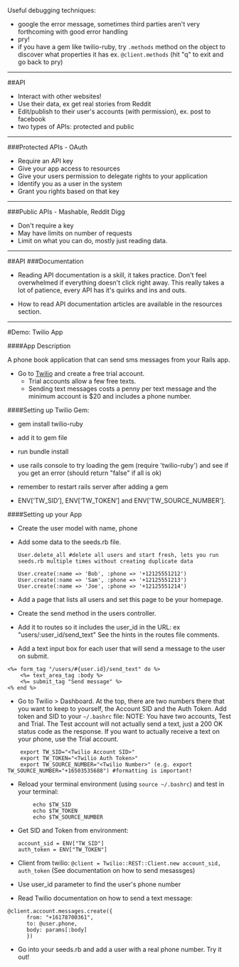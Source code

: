 



Useful debugging techniques:
* google the error message, sometimes third parties aren't very forthcoming with good error handling
* pry!
* if you have a gem like twilio-ruby, try ```.methods``` method on the object to discover what properties it has ex. ```@client.methods``` (hit "q" to exit and go back to pry)

---
##API
* Interact with other websites! 
* Use their data, ex get real stories from Reddit
* Edit/publish to their user's accounts (with permission), ex. post to facebook
* two types of APIs: protected and public

---
###Protected APIs - OAuth

*	Require an API key
*	Give your app access to resources
*	Give your users permission to delegate rights to your application
*	Identify you as a user in the system
*	Grant you rights based on that key

---

###Public APIs - Mashable, Reddit Digg

*	Don't require a key
*	May have limits on number of requests
*	Limit on what you can do, mostly just reading data.

---

##API
###Documentation

*	Reading API documentation is a skill, it takes practice. Don't feel overwhelmed if everything doesn't click right away. This really takes a lot of patience, every API has it's quirks and ins and outs.

*	How to read API documentation articles are available in the resources section.

---
#Demo: Twilio App

####App Description

A phone book application that can send sms messages from your Rails app.


*	Go to [Twilio](https://www.twilio.com/user/account) and create a free trial account.
	*	Trial accounts allow a few free texts.
	*	Sending text messages costs a penny per text message and the minimum account is $20 and includes a phone number.

####Setting up Twilio Gem:
* gem install twilio-ruby
* add it to gem file
* run bundle install
* use rails console to try loading the gem (require 'twilio-ruby') and see if you get an error (should return "false" if all is ok)
* remember to restart rails server after adding a gem


*  ENV[‘TW_SID’], ENV[‘TW_TOKEN’] and ENV['TW_SOURCE_NUMBER'].



####Setting up your App
*	Create the user model with name, phone

*	Add some data to the seeds.rb file.

		User.delete_all #delete all users and start fresh, lets you run seeds.rb multiple times without creating duplicate data

		User.create(:name => 'Bob', :phone => '+12125551212')
		User.create(:name => 'Sam', :phone => '+12125551213')
		User.create(:name => 'Joe', :phone => '+12125551214')

*	Add a page that lists all users and set this page to be your homepage.
*	Create the send method in the users controller.
* 	Add it to routes so it includes the user_id in the URL: ex "users/:user_id/send_text" See the hints in the routes file comments.

*	Add a text input box for each user that will send a message to the user on submit. 

```
<%= form_tag "/users/#{user.id}/send_text" do %>
	<%= text_area_tag :body %>
	<%= submit_tag "Send message" %>
<% end %>
```

*	Go to Twilio > Dashboard. At the top, there are two numbers there that you want to keep to yourself, the Account SID and the Auth Token. Add token and SID to your ```~/.bashrc``` file:
NOTE: You have two accounts, Test and Trial. The Test account will not actually send a text, just a 200 OK status code as the response. If you want to actually receive a text on your phone, use the Trial account.

```
	export TW_SID="<Twilio Account SID>"
	export TW_TOKEN="<Twilio Auth Token>"
	export TW_SOURCE_NUMBER="<Twilio Number>" (e.g. export TW_SOURCE_NUMBER="+16503535688") #formatting is important!
```

*	Reload your terminal environment (using ```source ~/.bashrc```) and test in your terminal:

```
		echo $TW_SID
		echo $TW_TOKEN
		echo $TW_SOURCE_NUMBER
```

* Get SID and Token from environment:
	```
	account_sid = ENV["TW_SID"]
    auth_token = ENV["TW_TOKEN"]
	```

* Client from twilio: ```@client = Twilio::REST::Client.new account_sid, auth_token``` (See documentation on how to send mesassges)

* Use user_id parameter to find the user's phone number

* Read Twilio documentation on how to send a text message:

```
@client.account.messages.create({
      from: "+16178700361",
      to: @user.phone,
      body: params[:body]
      })
```

*	Go into your seeds.rb and add a user with a real phone number. Try it out!






